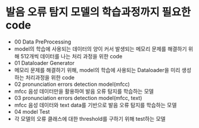 # 발음 오류 탐지 모델의 학습과정까지 필요한 code
- 00 Data PreProcessing
 - model의 학습에 사용되는 데이터의 양이 커서 발생되는 메모리 문제를 해결하기 위해 512개씩 데이터를 나는 처리 과정을 위한 code
- 01 Dataloader Generator
 - 메모리 문제를 해결하기 위해, model의 학습에 사용되는 Dataloader을 미리 생성하는 처리과정을 위한 code
- 02 pronunciation errors detection model(mfcc)
 - mfcc 음성 데이터만을 활용하여 발음 오류 탐지를 학습하는 모델
- 03 pronunciation errors detection model(mfcc, text)
 - mfcc 음성 데이터와 text data를 기반으로 발음 오류 탐지를 학습하는 모델
- 04 model Test
 - 각 모델의 오류 클래스에 대한 threshold를 구하기 위해 test하는 모델
